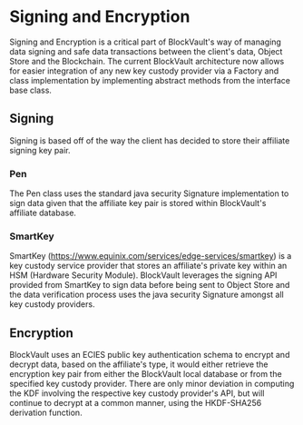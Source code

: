 # Signing and Encryption

Signing and Encryption is a critical part of BlockVault's way of managing data signing and safe data transactions between the client's data, Object Store and the Blockchain. The current BlockVault architecture now allows for easier integration of any new key custody provider via a Factory and class implementation by implementing abstract methods from the interface base class.

## Signing

Signing is based off of the way the client has decided to store their affiliate signing key pair.

### Pen

The Pen class uses the standard java security Signature implementation to sign data given that the affiliate key pair is stored within BlockVault's affiliate database.

### SmartKey

SmartKey (https://www.equinix.com/services/edge-services/smartkey) is a key custody service provider that stores an affiliate's private key within an HSM (Hardware Security Module). BlockVault leverages the signing API provided from SmartKey to sign data before being sent to Object Store and the data verification process uses the java security Signature amongst all key custody providers.

## Encryption

BlockVault uses an ECIES public key authentication schema to encrypt and decrypt data, based on the affiliate's type, it would either retrieve the encryption key pair from either the BlockVault local database or from the specified key custody provider. There are only minor deviation in computing the KDF involving the respective key custody provider's API, but will continue to decrypt at a common manner, using the HKDF-SHA256 derivation function.
